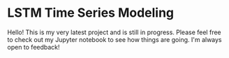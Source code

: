 # LSTM Time Series Modeling

Hello! This is my very latest project and is still in progress. Please feel free to check out my Jupyter notebook to see how things are going. I'm always open to feedback!
 
